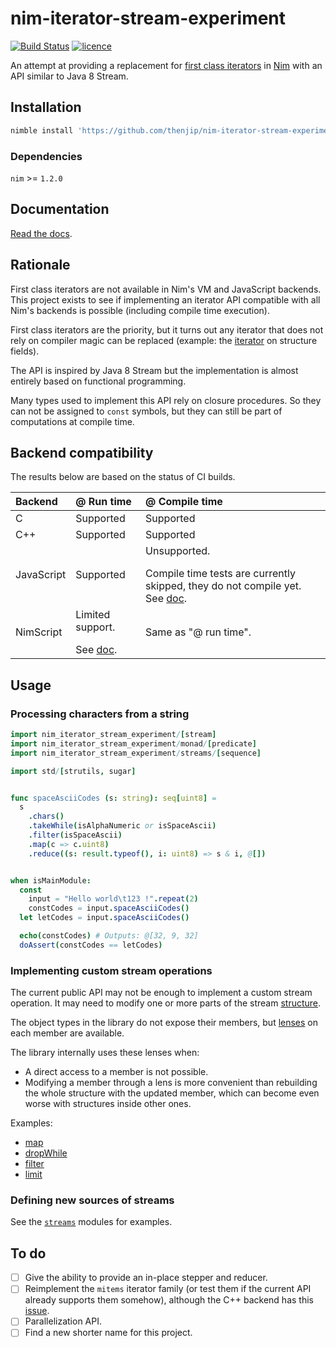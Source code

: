 # nim-iterator-stream-experiment

[![Build Status](https://github.com/thenjip/nim-iterator-stream-experiment/workflows/Unit%20tests/badge.svg?branch=master)](https://github.com/thenjip/nim-iterator-stream-experiment/actions?query=workflow%3A"Unit+tests"+branch%3A"master")
[![licence](https://img.shields.io/github/license/thenjip/nim-iterator-stream-experiment.svg)](https://raw.githubusercontent.com/thenjip/nim-iterator-stream-experiment/master/LICENSE)

An attempt at providing a replacement for [first class iterators](https://nim-lang.org/docs/manual.html#iterators-and-the-for-statement-first-class-iterators) in [Nim](https://nim-lang.org/) with an API similar to Java 8 Stream.

## Installation

```sh
nimble install 'https://github.com/thenjip/nim-iterator-stream-experiment'
```

### Dependencies

`nim` >= `1.2.0`

## Documentation

[Read the docs](https://thenjip.github.io/nim-iterator-stream-experiment).

## Rationale

First class iterators are not available in Nim's VM and JavaScript backends.
This project exists to see if implementing an iterator API compatible with all
Nim's backends is possible (including compile time execution).

First class iterators are the priority, but it turns out any iterator that does
not rely on compiler magic can be replaced (example: the [iterator](
https://nim-lang.org/docs/iterators.html#fields.i%2CT) on structure fields).

The API is inspired by Java 8 Stream but the implementation is almost entirely
based on functional programming.

Many types used to implement this API rely on closure procedures. So they can
not be assigned to `const` symbols, but they can still be part of computations
at compile time.

## Backend compatibility

The results below are based on the status of CI builds.

| Backend | @ Run time | @ Compile time |
| :--- | :--- | :--- |
| C | Supported | Supported |
| C++ | Supported | Supported |
| JavaScript | Supported | Unsupported.<p></p>Compile time tests are currently skipped, they do not compile yet. See [doc](https://thenjip.github.io/nim-iterator-stream-experiment/nim_iterator_stream_experiment/stream.html#backend-restrictions-javascript). |
| NimScript | Limited support.<p></p>See [doc](https://thenjip.github.io/nim-iterator-stream-experiment/nim_iterator_stream_experiment/stream.html#backend-restrictions-nimscript). | Same as "@ run time". |

## Usage

### Processing characters from a string

```Nim
import nim_iterator_stream_experiment/[stream]
import nim_iterator_stream_experiment/monad/[predicate]
import nim_iterator_stream_experiment/streams/[sequence]

import std/[strutils, sugar]


func spaceAsciiCodes (s: string): seq[uint8] =
  s
    .chars()
    .takeWhile(isAlphaNumeric or isSpaceAscii)
    .filter(isSpaceAscii)
    .map(c => c.uint8)
    .reduce((s: result.typeof(), i: uint8) => s & i, @[])


when isMainModule:
  const
    input = "Hello world\t123 !".repeat(2)
    constCodes = input.spaceAsciiCodes()
  let letCodes = input.spaceAsciiCodes()

  echo(constCodes) # Outputs: @[32, 9, 32]
  doAssert(constCodes == letCodes)
```

### Implementing custom stream operations

The current public API may not be enough to implement a custom stream operation.
It may need to modify one or more parts of the stream [structure](https://thenjip.github.io/nim-iterator-stream-experiment/nim_iterator_stream_experiment/stream.html#Stream).

The object types in the library do not expose their members,
but [lenses](https://thenjip.github.io/nim-iterator-stream-experiment/nim_iterator_stream_experiment/optics/plens.html) on each member are available.

The library internally uses these lenses when:

- A direct access to a member is not possible.
- Modifying a member through a lens is more convenient than rebuilding the whole
  structure with the updated member, which can become even worse with structures
  inside other ones.

Examples:

- [map](https://github.com/thenjip/nim-iterator-stream-experiment/blob/master/nim_iterator_stream_experiment/stream.nim#L325-L326)
- [dropWhile](https://github.com/thenjip/nim-iterator-stream-experiment/blob/ccf6d7bd1096088a5de26fc8fd670a3fc3dd1e50/nim_iterator_stream_experiment/stream.nim#L450-L463)
- [filter](https://github.com/thenjip/nim-iterator-stream-experiment/blob/ccf6d7bd1096088a5de26fc8fd670a3fc3dd1e50/nim_iterator_stream_experiment/stream.nim#L329-L334)
- [limit](https://github.com/thenjip/nim-iterator-stream-experiment/blob/ccf6d7bd1096088a5de26fc8fd670a3fc3dd1e50/nim_iterator_stream_experiment/stream.nim#L344-L362)

### Defining new sources of streams

See the [`streams`](nim_iterator_stream_experiment/streams) modules for
examples.

## To do

- [ ] Give the ability to provide an in-place stepper and reducer.
- [ ] Reimplement the `mitems` iterator family (or test them if the current API
      already supports them somehow), although the C++ backend has this [issue](
      https://github.com/nim-lang/Nim/issues/10219).
- [ ] Parallelization API.
- [ ] Find a new shorter name for this project.
